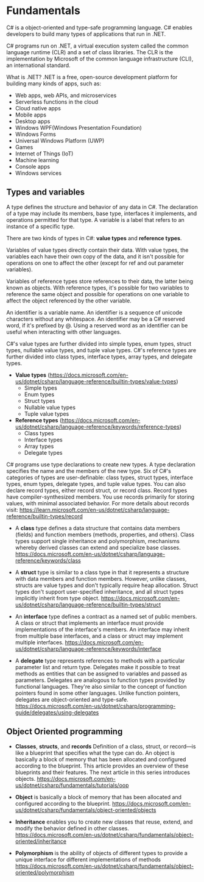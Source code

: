 # Fundamentals

C# is a object-oriented and type-safe programming language. C# enables developers to build many types of applications that run in .NET.

C# programs run on .NET, a virtual execution system called the common language runtime (CLR) and a set of class libraries. The CLR is the implementation by Microsoft of the common language infrastructure (CLI), an international standard.

What is .NET?
.NET is a free, open-source development platform for building many kinds of apps, such as:

- Web apps, web APIs, and microservices
- Serverless functions in the cloud
- Cloud native apps
- Mobile apps
- Desktop apps
- Windows WPF(Windows Presentation Foundation)
- Windows Forms
- Universal Windows Platform (UWP)
- Games
- Internet of Things (IoT)
- Machine learning
- Console apps
- Windows services

## Types and variables

A type defines the structure and behavior of any data in C#. The declaration of a type may include its members, base type, interfaces it implements, and operations permitted for that type. A variable is a label that refers to an instance of a specific type.

There are two kinds of types in C#: **value types** and **reference types**. 

Variables of value types directly contain their data. With value types, the variables each have their own copy of the data, and it isn't possible for operations on one to affect the other (except for ref and out parameter variables).

Variables of reference types store references to their data, the latter being known as objects. With reference types, it's possible for two variables to reference the same object and possible for operations on one variable to affect the object referenced by the other variable. 

An identifier is a variable name. An identifier is a sequence of unicode characters without any whitespace. An identifier may be a C# reserved word, if it's prefixed by @. Using a reserved word as an identifier can be useful when interacting with other languages.

C#'s value types are further divided into simple types, enum types, struct types, nullable value types, and tuple value types. C#'s reference types are further divided into class types, interface types, array types, and delegate types.

- **Value types** (https://docs.microsoft.com/en-us/dotnet/csharp/language-reference/builtin-types/value-types)
  - Simple types
  - Enum types
  - Struct types
  - Nullable value types
  - Tuple value types
- **Reference types** (https://docs.microsoft.com/en-us/dotnet/csharp/language-reference/keywords/reference-types)
  - Class types
  - Interface types
  - Array types
  - Delegate types

C# programs use type declarations to create new types. A type declaration specifies the name and the members of the new type. Six of C#'s categories of types are user-definable: class types, struct types, interface types, enum types, delegate types, and tuple value types. You can also declare record types, either record struct, or record class. Record types have compiler-synthesized members. You use records primarily for storing values, with minimal associated behavior. For more details about records visit: https://learn.microsoft.com/en-us/dotnet/csharp/language-reference/builtin-types/record

- A **class** type defines a data structure that contains data members (fields) and function members (methods, properties, and others). Class types support single inheritance and polymorphism, mechanisms whereby derived classes can extend and specialize base classes.
https://docs.microsoft.com/en-us/dotnet/csharp/language-reference/keywords/class

- A **struct** type is similar to a class type in that it represents a structure with data members and function members. However, unlike classes, structs are value types and don't typically require heap allocation. Struct types don't support user-specified inheritance, and all struct types implicitly inherit from type object.
https://docs.microsoft.com/en-us/dotnet/csharp/language-reference/builtin-types/struct

- An **interface** type defines a contract as a named set of public members. A class or struct that implements an interface must provide implementations of the interface's members. An interface may inherit from multiple base interfaces, and a class or struct may implement multiple interfaces.
https://docs.microsoft.com/en-us/dotnet/csharp/language-reference/keywords/interface

- A **delegate** type represents references to methods with a particular parameter list and return type. Delegates make it possible to treat methods as entities that can be assigned to variables and passed as parameters. Delegates are analogous to function types provided by functional languages. They're also similar to the concept of function pointers found in some other languages. Unlike function pointers, delegates are object-oriented and type-safe.
https://docs.microsoft.com/en-us/dotnet/csharp/programming-guide/delegates/using-delegates

## Object Oriented programming

- **Classes**, **structs**, and **records**
  Definition of a class, struct, or record—is like a blueprint that specifies what the type can do. An object is basically a block of memory that has been allocated and configured according to the blueprint. This article provides an overview of these blueprints and their features. The next article in this series introduces objects. https://docs.microsoft.com/en-us/dotnet/csharp/fundamentals/tutorials/oop

- **Object** is basically a block of memory that has been allocated and configured according to the blueprint.
  https://docs.microsoft.com/en-us/dotnet/csharp/fundamentals/object-oriented/objects 

- **Inheritance** enables you to create new classes that reuse, extend, and modify the behavior defined in other classes.
  https://docs.microsoft.com/en-us/dotnet/csharp/fundamentals/object-oriented/inheritance

- **Polymorphism** is the ability of objects of different types to provide a unique interface for different implementations of methods
  https://docs.microsoft.com/en-us/dotnet/csharp/fundamentals/object-oriented/polymorphism